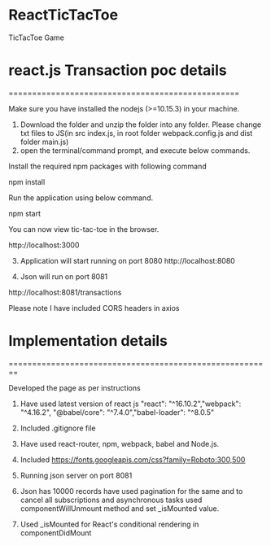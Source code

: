 # ReactTicTacToe
TicTacToe Game

# react.js Transaction poc details
=================================================

Make sure you have installed the nodejs (>=10.15.3) in your machine.

1. Download the folder and unzip the folder into any folder. Please change txt files to JS(in src index.js, in root folder webpack.config.js and dist folder main.js)
2. open the terminal/command prompt, and execute below commands.

Install the required npm packages with following command

npm install

Run the application using below command.
 
npm start

You can now view tic-tac-toe in the browser.     

http://localhost:3000


3. Application will start running on port 8080
http://localhost:8080


4. Json will run on port 8081

http://localhost:8081/transactions

Please note I have included CORS headers in axios


# Implementation details
========================================================

Developed the page as per instructions

1. Have used latest version of react js  "react": "^16.10.2","webpack": "^4.16.2", "@babel/core": "^7.4.0","babel-loader": "^8.0.5"

2. Included .gitignore file

3. Have used react-router, npm, webpack, babel and Node.js. 

4. Included https://fonts.googleapis.com/css?family=Roboto:300,500

5. Running json server on port 8081

5. Json has 10000 records have used pagination for the same and to cancel all subscriptions and asynchronous tasks used        componentWillUnmount method and set _isMounted value.

6. Used _isMounted for React's conditional rendering in componentDidMount


